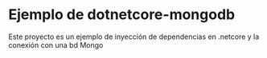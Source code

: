 # Ejemplo de dotnetcore-mongodb
Este proyecto es un ejemplo de inyección de dependencias en .netcore y la conexión con una bd Mongo
